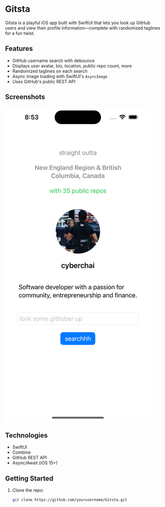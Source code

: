 # Gitsta

Gitsta is a playful iOS app built with SwiftUI that lets you look up GitHub users and view their profile information—complete with randomized taglines for a fun twist.

## Features

- GitHub username search with debounce
- Displays user avatar, bio, location, public repo count, more
- Randomized taglines on each search
- Async image loading with SwiftUI's `AsyncImage`
- Uses GitHub's public REST API

## Screenshots

![Gitsta screenshot](Gitsta/Assets.xcassets/gitsta.png)

## Technologies

- SwiftUI
- Combine
- GitHub REST API
- Async/Await (iOS 15+)

## Getting Started

1. Clone the repo:
   ```bash
   git clone https://github.com/yourusername/Gitsta.git
